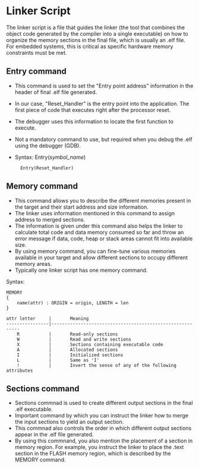 # Linker Script

The linker script is a file that guides the linker (the tool that combines the object code generated by the compiler into a single executable) on how to organize the memory sections in the final file, which is usually an .elf file. For embedded systems, this is critical as specific hardware memory constraints must be met.

## Entry command

- This command is used to set the "Entry point address" information in the header of final .elf file generated.
- In our case, "Reset_Handler" is the entry point into the application. The first piece of code that executes right after the processor reset.
- The debugger uses this information to locate the first function to execute.
- Not a mandatory command to use, but required when you debug the .elf using the debugger (GDB).
- Syntax: Entry(_symbol_name_)

        Entry(Reset_Handler)

## Memory command

- This command allows you to describe the different memories present in the target and their start address and size information.
- The linker uses information mentioned in this command to assign address to merged sections.
- The information is given under this command also helps the linker to calculate total code and data memory consumed so far and throw an error message if data, code, heap or stack areas cannot fit into available size.
- By using memory command, you can fine-tune various memories available in your target and allow different sections to occupy different memory areas.
- Typically one linker script has one memory command.

Syntax:

    MEMORY
    {
        name(attr) : ORIGIN = origin, LENGTH = len
    }

    attr letter     |       Meaning
    ----------------|----------------------------------------------------------   
        R           |       Read-only sections
        W           |       Read and write sections
        X           |       Sections containing executable code
        A           |       Allocated sections
        I           |       Initialized sections
        L           |       Same as 'I'
        !           |       Invert the sense of any of the following attributes

## Sections command

- Sections commnad is used to create different output sections in the final .elf executable.
- Important command by which you can instruct the linker how to merge the input sections to yield an output section.
- This commnad also controls the order in which different output sections appear in the .elf file generated.
- By using this commnand, you also mention the placement of a section in memory region. For example, you instruct the linker to place the .text section in the FLASH memory region, which is described by the MEMORY command.

